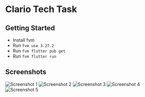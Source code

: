 # Clario Tech Task

## Getting Started

- Install fvm
- Run `fvm use 3.27.2`
- Run `fvm flutter pub get`
- Run `fvm flutter run`

## Screenshots

![Screenshot 1](screenshots/1.png)
![Screenshot 2](screenshots/2.png)
![Screenshot 3](screenshots/3.png)
![Screenshot 4](screenshots/4.png)
![Screenshot 5](screenshots/5.png)
